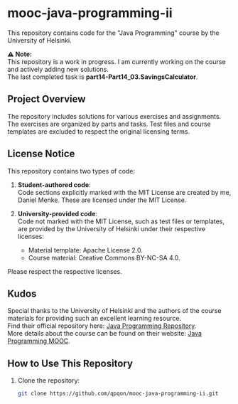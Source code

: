 # mooc-java-programming-ii

This repository contains code for the  "Java Programming" course by the University of Helsinki.

**⚠️ Note:**  
This repository is a work in progress. I am currently working on the course and actively adding new solutions.  
The last completed task is **part14-Part14_03.SavingsCalculator**.

## Project Overview

The repository includes solutions for various exercises and assignments. The exercises are organized by parts and tasks.
Test files and course templates are excluded to respect the original licensing terms.

## License Notice

This repository contains two types of code:

1. **Student-authored code**:  
   Code sections explicitly marked with the MIT License are created by me, Daniel Menke. These are licensed under the MIT License.

2. **University-provided code**:  
   Code not marked with the MIT License, such as test files or templates, are provided by the University of Helsinki under their respective licenses:
   - Material template: Apache License 2.0.
   - Course material: Creative Commons BY-NC-SA 4.0.

Please respect the respective licenses.

## Kudos

Special thanks to the University of Helsinki and the authors of the course materials for providing such an excellent learning resource.  
Find their official repository here: [Java Programming Repository](https://github.com/rage/java-programming).  
More details about the course can be found on their website: [Java Programming MOOC](https://java-programming.mooc.fi/).

## How to Use This Repository

1. Clone the repository:
   ```bash
   git clone https://github.com/qpqon/mooc-java-programming-ii.git
